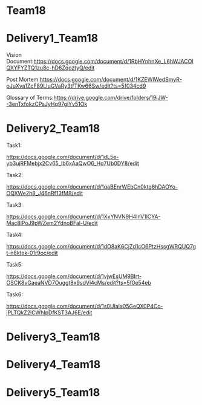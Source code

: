 # Team18
# Delivery1_Team18

Vision Document:https://docs.google.com/document/d/1RbHYnhnXe_L6hWJACOIQXYFYZTQ1zu8c-hD6ZqoztyQ/edit

Post Mortem:https://docs.google.com/document/d/1KZEWlWedSmyR-oJuXva1ZcF89LIuGVaRy3tfTKw66Sw/edit?ts=5f034cd9

Glossary of Terms:https://drive.google.com/drive/folders/19iJW--3enTxfokzCPsJyHq97giYv51Ok
# Delivery2_Team18
Task1:

https://docs.google.com/document/d/1dL5e-yb3ujRFMebjx2Cv65_lb6xAaQwO6_Hq7Ub0DY8/edit

Task2:

https://docs.google.com/document/d/1qaBEnrWEbCn0ktg6hDAOYo-OQXWe2h8_J46nRf13fM8/edit

Task3:

https://docs.google.com/document/d/1XxYNVN9H4lnV1lCYA-Mac8lPoJ9pWZem2YdnoBFal-U/edit

Task4:

https://docs.google.com/document/d/1dO8aK6CjZd1cO6PtzHssgWRQUQ7gt-n8ktek-01r9oc/edit

Task5:

https://docs.google.com/document/d/1vjwEsUM9BIrt-OSCK8vGaeaNVD7Ouggt8x9sdVi4cMs/edit?ts=5f0e54eb

Task6:

https://docs.google.com/document/d/1s0UIala05GeQX0P4Co-jPLTQkZ2lCWhIpDfKST3AJ6E/edit
# Delivery3_Team18
# Delivery4_Team18
# Delivery5_Team18
